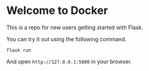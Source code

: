 # Welcome to Docker

This is a repo for new users getting started with Flask.

You can try it out using the following command.
```
flask run
```
And open `http://127.0.0.1:5000` in your browser.
